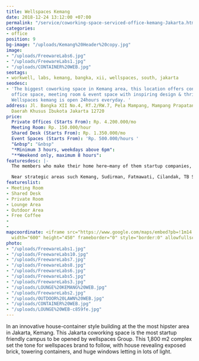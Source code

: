 ```yaml
---
title: Wellspaces Kemang
date: 2018-12-24 13:12:00 +07:00
permalink: "/service/coworking-space-serviced-office-kemang-Jakarta.html"
categories:
- office
position: 9
bg-image: "/uploads/Kemang%20Header%20copy.jpg"
image:
- "/uploads/FreewareLabs6.jpg"
- "/uploads/FreewareLabs1.jpg"
- "/uploads/CONTAINER%20WEB.jpg"
seotags:
- workwell, labs, kemang, bangka, xii, wellspaces, south, jakarta
seodesc:
- 'The biggest coworking space in Kemang area, this location offers container based
  office space, meeting room & event space with inspiring design & thriving community.
  Wellspaces kemang is open 24hours everyday. '
address: Jl. Bangka XII No.4, RT.2/RW.7, Pela Mampang, Mampang Prapatan, Jakarta Selatan,
  Daerah Khusus Ibukota Jakarta 12720
price:
  Private Offices (Starts From): Rp. 4.200.000/mo
  Meeting Room: Rp. 150.000/hour
  Shared Desk (Starts From): Rp. 1.350.000/mo
  Event Spaces (Starts From): 'Rp. 500.000/hours '
  "&nbsp": "&nbsp"
  "*Minimum 3 hours, weekdays above 6pm": 
  "**Weekend only, maximum 8 hours": 
featuresdesc: |-
  The members who make their home here—many of them startup companies, but there’s a broad range from other industries as well— pet-friendly vibe, and cool lounge areas supported by Fabelio.com. There are workshops and networking events designed for Indonesian & global startups to improve their business. And some of the city’s best eateries are steps away. If you’re looking for a convenient location, a great mix of people, and a sense of startups, this would be the best Jakarta coworking space to join.

  Near strategic areas such Kemang, Sudirman, Fatmawati, Cilandak, TB Simatupang, Fatmawati, Blok M, Sudirman, Darmawangsa, and more.
featureslist:
- Meeting Room
- Shared Desk
- Private Room
- Lounge Area
- Outdoor Area
- Free Coffee
- 
- 
mapcoordinate: <iframe src="https://www.google.com/maps/embed?pb=!1m14!1m8!1m3!1d15864.278249091602!2d106.813444!3d-6.254566!3m2!1i1024!2i768!4f13.1!3m3!1m2!1s0x0%3A0x1a407671640ce223!2sFreeware+%2F+workwell+Labs+Kemang+Coworking+Space+%26+Serviced+Office+(wellspaces)!5e0!3m2!1sen!2sid!4v1561525002316!5m2!1sen!2sid"
  width="600" height="450" frameborder="0" style="border:0" allowfullscreen></iframe>
photo:
- "/uploads/FreewareLabs1.jpg"
- "/uploads/FreewareLabs10.jpg"
- "/uploads/FreewareLabs7.jpg"
- "/uploads/FreewareLabs8.jpg"
- "/uploads/FreewareLabs6.jpg"
- "/uploads/FreewareLabs5.jpg"
- "/uploads/FreewareLabs3.jpg"
- "/uploads/LOUNGE%20KEMANG%20WEB.jpg"
- "/uploads/FreewareLabs2.jpg"
- "/uploads/OUTDOOR%20LAWN%20WEB.jpg"
- "/uploads/CONTAINER%20WEB.jpg"
- "/uploads/LOUNGE%20WEB-c859fe.jpg"
---
```


In an innovative house-container style building at the the most hipster area in Jakarta, Kemang. This Jakarta coworking space is the most startup friendly campus to be opened by wellspaces Group. This 1,800 m2 complex set the tone for wellspaces brand to follow, with house revealing exposed brick, towering containers, and huge windows letting in lots of light.